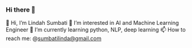 ### Hi there 👋


👋 Hi, I’m Lindah Sumbati
👀 I’m interested in AI and Machine Learning Engineer
🌱 I’m currently learning python, NLP, deep learning
📫 How to reach me: @sumbatilinda@gmail.com

